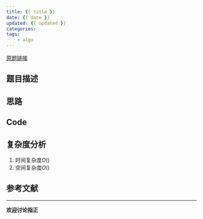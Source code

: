 ```yaml
---
title: {{ title }}
date: {{ date }}
updated: {{ updated }}
categories: 
tags:
    - algo
---
```


[原题链接]()

## 题目描述

<!--more-->

## 思路

## Code

## 复杂度分析

1. 时间复杂度$O()$
2. 空间复杂度$O()$

## 参考文献

----
**欢迎讨论指正**
